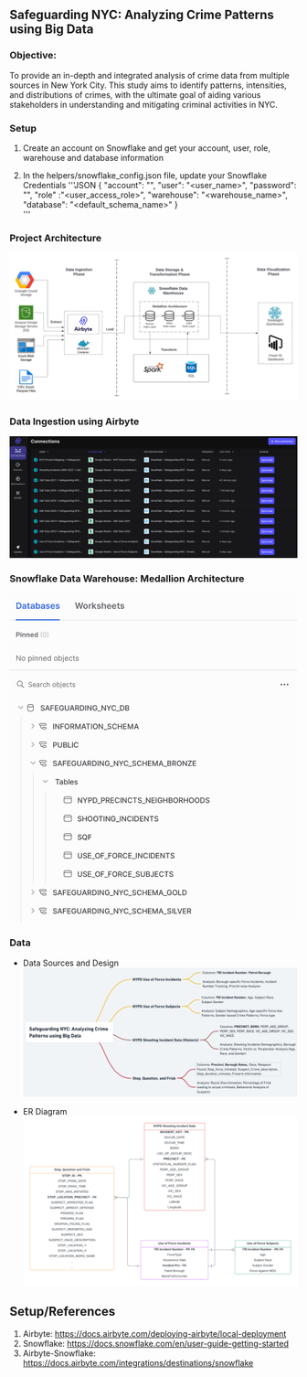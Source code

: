 ## Safeguarding NYC: Analyzing Crime Patterns using Big Data

### Objective: 
To provide an in-depth and integrated analysis of crime data from multiple sources in New York City. This study aims to identify patterns, intensities, and distributions of crimes, with the ultimate goal of aiding various stakeholders in understanding and mitigating criminal activities in NYC.


### Setup
1. Create an account on Snowflake and get your account, user, role, warehouse and database information

2. In the helpers/snowflake_config.json file, update your Snowflake Credentials
'''JSON
{
    "account": "<account>",
    "user": "<user_name>",
    "password": "<password>",
    "role" :"<user_access_role>",
    "warehouse": "<warehouse_name>",  
    "database": "<default_schema_name>"
}  
'''

### Project Architecture
![](./images/nyc-bd-architecture.jpeg)


### Data Ingestion using Airbyte
![](./images/ingestion_airbyte_snowflake.png)


### Snowflake Data Warehouse: Medallion Architecture
![](./images/snowflake_medallion_architecture.png)


### Data
- Data Sources and Design
![](./images/dataset-analysis-design-updated.png)

- ER Diagram
![](./images/er-diagram.png)


## Setup/References
1. Airbyte: https://docs.airbyte.com/deploying-airbyte/local-deployment
2. Snowflake: https://docs.snowflake.com/en/user-guide-getting-started 
3. Airbyte-Snowflake: https://docs.airbyte.com/integrations/destinations/snowflake 


